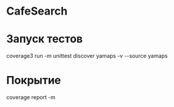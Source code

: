 # CafeSearch
# Запуск тестов
coverage3 run -m unittest discover yamaps -v  --source yamaps
# Покрытие
coverage report -m
